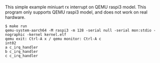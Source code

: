 
This simple example miniuart rx interrupt on QEMU raspi3 model. 
This program only supports QEMU raspi3 model, and does not work on real hardware.

```
$ make run
qemu-system-aarch64 -M raspi3 -m 128 -serial null -serial mon:stdio -nographic -kernel kernel.elf
qemu exit: Ctrl-A x / qemu monitor: Ctrl-A c
int02
a c_irq_handler
b c_irq_handler
c c_irq_handler
```
